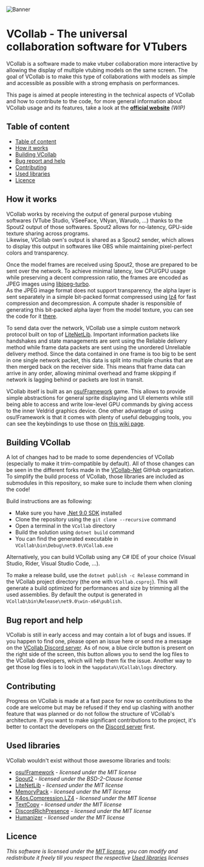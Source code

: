 ![Banner](https://vcollab.net/Resources/banner.webp)

# VCollab - The universal collaboration software for VTubers

VCollab is a software made to make vtuber collaboration more interactive by allowing the display of multiple vtubing models on the same screen. The goal of VCollab is to make this type of collaborations with models as simple and accessible as possible with a strong emphasis on performances.

This page is aimed at people interesting in the technical aspects of VCollab and how to contribute to the code, for more general information about VCollab usage and its features, take a look at the [**official website**](https://vcollab.net) _(WIP)_

## Table of content

- [Table of content](#table-of-content)
- [How it works](#how-it-works)
- [Building VCollab](#building-vcollab)
- [Bug report and help](#bug-report-and-help)
- [Contributing](#contributing)
- [Used libraries](#used-libraries)
- [Licence](#licence)


## How it works

VCollab works by receiving the output of general purpose vtubing softwares (VTube Studio, VSeeFace, VNyan, Warudo, ...) thanks to the Spout2 output of those softwares. Spout2 allows for no-latency, GPU-side texture sharing across programs.  
Likewise, VCollab own's output is shared as a Spout2 sender, which allows to display this output in softwares like OBS while maintaining pixel-perfect colors and transparency.

Once the model frames are received using Spout2, those are prepared to be sent over the network. To achieve minimal latency, low CPU/GPU usage while preserving a decent compression ratio, the frames are encoded as JPEG images using [libjpeg-turbo](https://github.com/libjpeg-turbo/libjpeg-turbo).  
As the JPEG image format does not support transparency, the alpha layer is sent separately in a simple bit-packed format compressed using [lz4](https://github.com/lz4/lz4) for fast compression and decompression. A compute shader is responsible of generating this bit-packed alpha layer from the model texture, you can see the code for it [there](./VCollab/Utils/Graphics/Compute/AlphaPackerShader.hlsl).

To send data over the network, VCollab use a simple custom network protocol built on top of [LiteNetLib](https://github.com/RevenantX/LiteNetLib/). Important information packets like handshakes and state managements are sent using the Reliable delivery method while frame data packets are sent using the unordered Unreliable delivery method. Since the data contained in one frame is too big to be sent in one single network packet, this data is split into multiple chunks that are then merged back on the receiver side. This means that frame data can arrive in any order, allowing minimal overhead and frame skipping if network is lagging behind or packets are lost in transit.

VCollab itself is built as an [osu!Framework](https://github.com/ppy/osu-framework) game. This allows to provide simple abstractions for general sprite displaying and UI elements while still being able to access and write low-level GPU commands by giving access to the inner Veldrid graphics device. One other advantage of using osu!Framework is that it comes with plenty of useful debugging tools, you can see the keybindings to use those on [this wiki page](https://github.com/ppy/osu-framework/wiki/Framework-Key-Bindings).

## Building VCollab

A lot of changes had to be made to some dependencies of VCollab (especially to make it trim-compatible by default). All of those changes can be seen in the different forks made in the [VCollab-Net](https://github.com/VCollab-Net) GitHub organization. To simplify the build process of VCollab, those libraries are included as submodules in this repository, so make sure to include them when cloning the code!

Build instructions are as following:
- Make sure you have [.Net 9.0 SDK](https://dotnet.microsoft.com/en-us/download/dotnet/9.0) installed
- Clone the repository using the `git clone --recursive` command
- Open a terminal in the `VCollab` directory
- Build the solution using `dotnet build` command
- You can find the generated executable in `VCollab\bin\Debug\net9.0\VCollab.exe`

Alternatively, you can build VCollab using any C# IDE of your choice (Visual Studio, Rider, Visual Studio Code, ...).

To make a release build, use the `dotnet publish -c Release` command in the VCollab project directory (the one with `VCollab.csproj`). This will generate a build optimized for performances and size by trimming all the used assemblies. By default the output is generated in `VCollab\bin\Release\net9.0\win-x64\publish`.

## Bug report and help

VCollab is still in early access and may contain a lot of bugs and issues. If you happen to find one, please open an issue here or send me a message on the [VCollab Discord server](https://vcollab.net/discord). As of now, a blue circle button is present on the right side of the screen, this button allows you to send the log files to the VCollab developers, which will help them fix the issue. Another way to get those log files is to look in the `%appdata%\VCollab\logs` directory.

## Contributing

Progress on VCollab is made at a fast pace for now so contributions to the code are welcome but may be refused if they end up clashing with another feature that was planned or do not follow the structure of VCollab's architecture. If you want to make significant contributions to the project, it's better to contact the developers on the [Discord server](https://vcollab.net/discord) first.

## Used libraries

VCollab wouldn't exist without those awesome libraries and tools:
- [osu!Framework](https://github.com/ppy/osu-framework) - *licensed under the MIT license*
- [Spout2](https://github.com/leadedge/Spout2) - *licensed under the BSD-2-Clause license*
- [LiteNetLib](https://github.com/RevenantX/LiteNetLib/) - *licensed under the MIT license*
- [MemoryPack](https://github.com/Cysharp/MemoryPack) - *licensed under the MIT license*
- [K4os.Compression.LZ4](https://github.com/MiloszKrajewski/K4os.Compression.LZ4) - *licensed under the MIT license*
- [TextCopy](https://github.com/CopyText/TextCopy) - *licensed under the MIT license*
- [DiscordRichPresence](https://github.com/Lachee/discord-rpc-csharp) - *licensed under the MIT license*
- [Humanizer](https://github.com/Humanizr/Humanizer) - *licensed under the MIT license*

## Licence

*This software is licensed under the [MIT license](LICENSE), you can modify and redistribute it freely till you respect the respective [Used libraries](#used-libraries) licenses*